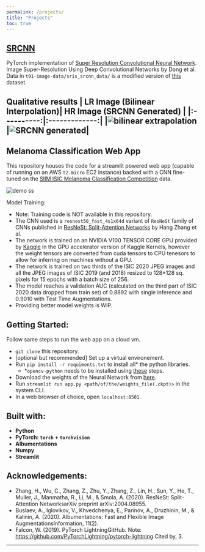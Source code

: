```yaml
---
permalink: /projects/
title: "Projects"
toc: true
---
```


## [SRCNN](https://github.com/thepooons/SRCNN)
PyTorch implementation of [Super Resolution Convolutional Neural Network](https://arxiv.org/abs/1501.00092v3). Image Super-Resolution Using Deep Convolutional Networks by Dong et al.  
Data in `t91-image-data/sris_srcnn_data/` is a modified version of [this](https://www.kaggle.com/ll01dm/t91-image-dataset) dataset.

Qualitative results
|  LR Image (Bilinear Interpolation)| HR Image (SRCNN Generated)      |
|:----------:|:-------------:|
|![bilinear extrapolation](https://raw.githubusercontent.com/thepooons/SRCNN/master/qual_results/bilinear.png)|![SRCNN generated](https://raw.githubusercontent.com/thepooons/SRCNN/master/qual_results/srcnn.png)|
---
## Melanoma Classification Web App
This repository houses the code for a streamlit powered web app (capable of running on an AWS `t2.micro` EC2 instance) backed with a CNN fine-tuned on the [SIIM ISIC Melanoma Classification Competition](https://www.kaggle.com/c/siim-isic-melanoma-classification/leaderboard) data.

![demo ss](https://raw.githubusercontent.com/thepooons/melanoma-comp-2020/master/images/demo_aws.png)

Model Training:
- Note: Training code is NOT available in this repository.
- The CNN used is a `resnest50_fast_4s1x64d` variant of `ResNeSt` family of CNNs published in [ResNeSt: Split-Attention Networks](https://arxiv.org/abs/2004.08955) by Hang Zhang et al.
- The network is trained on an NVIDIA V100 TENSOR CORE GPU provided by [Kaggle](https://kaggle.com) in the GPU accelerator version of Kaggle Kernels, however the weight tensors are converted from cuda tensors to CPU tenesors to allow for inferring on machines without a GPU.
- The network is trained on two thirds of the ISIC 2020 JPEG images and all the JPEG images of ISIC 2019 (and 2018) resized to 128*128 sq. pixels for 15 epochs with a batch size of 256.
- The model reaches a validation AUC (calculated on the third part of ISIC 2020 data dropped from train set) of 0.8892 with single inference and 0.9010 with Test Time Augmentations.
- Providing better model weights is WIP.

## Getting Started:
Follow same steps to run the web app on a cloud vm.
- `git clone` this repository.
- [optional but recommended] Set up a virtual environement.
- Run `pip install -r requiments.txt` to install all* the python libraries.    
    - *`opencv-python` needs to be installed using [these](https://docs.opencv.org/master/d2/de6/tutorial_py_setup_in_ubuntu.html) steps.
- Download the weights of the Neural Network from [here](https://drive.google.com/file/d/1M6w0WOjm1nLkDxl43_iwvIM-lVtfJPD_/view?usp=sharing). 
- Run `streamlit run app.py <path/of/the/weights_file(.ckpt)>` in the system CLI.
- In a web browser of choice, open `localhost:8501`.  

## Built with:
- **Python**
- **PyTorch: `torch` + `torchvision`**
- **Albumentations**
- **Numpy**
- **Streamlit**

## Acknowledgements:
- Zhang, H., Wu, C., Zhang, Z., Zhu, Y., Zhang, Z., Lin, H., Sun, Y., He, T., Muller, J., Manmatha, R., Li, M., & Smola, A. (2020). ResNeSt: Split-Attention NetworksarXiv preprint arXiv:2004.08955.
- Buslaev, A., Iglovikov, V., Khvedchenya, E., Parinov, A., Druzhinin, M., & Kalinin, A. (2020). Albumentations: Fast and Flexible Image AugmentationsInformation, 11(2).
- Falcon, W. (2019). PyTorch LightningGitHub. Note: https://github.com/PyTorchLightning/pytorch-lightning Cited by, 3.
---